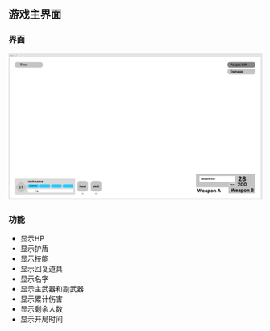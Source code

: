 ## 游戏主界面

### 界面

![游戏界面](%E6%B8%B8%E6%88%8F%E7%95%8C%E9%9D%A2IMG01.png)

### 功能

- 显示HP
- 显示护盾
- 显示技能
- 显示回复道具
- 显示名字
- 显示主武器和副武器
- 显示累计伤害
- 显示剩余人数
- 显示开局时间